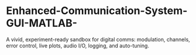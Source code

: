 # Enhanced-Communication-System-GUI-MATLAB-
A vivid, experiment-ready sandbox for digital comms: modulation, channels, error control, live plots, audio I/O, logging, and auto-tuning.
